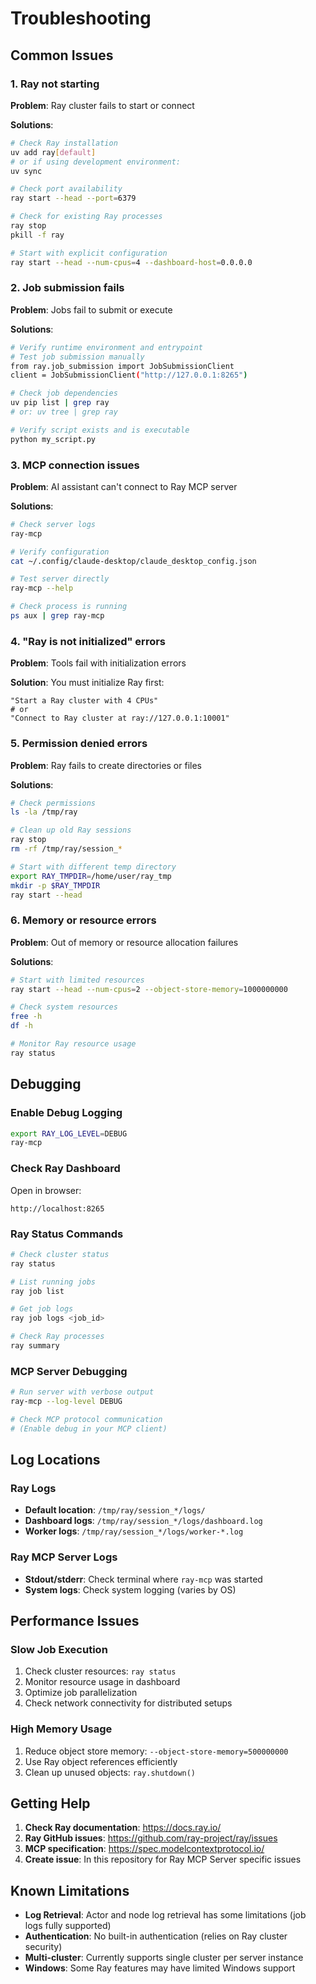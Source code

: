 # Troubleshooting

## Common Issues

### 1. Ray not starting
**Problem**: Ray cluster fails to start or connect

**Solutions**:
```bash
# Check Ray installation
uv add ray[default]
# or if using development environment:
uv sync

# Check port availability
ray start --head --port=6379

# Check for existing Ray processes
ray stop
pkill -f ray

# Start with explicit configuration
ray start --head --num-cpus=4 --dashboard-host=0.0.0.0
```

### 2. Job submission fails
**Problem**: Jobs fail to submit or execute

**Solutions**:
```bash
# Verify runtime environment and entrypoint
# Test job submission manually
from ray.job_submission import JobSubmissionClient
client = JobSubmissionClient("http://127.0.0.1:8265")

# Check job dependencies
uv pip list | grep ray
# or: uv tree | grep ray

# Verify script exists and is executable
python my_script.py
```

### 3. MCP connection issues
**Problem**: AI assistant can't connect to Ray MCP server

**Solutions**:
```bash
# Check server logs
ray-mcp

# Verify configuration
cat ~/.config/claude-desktop/claude_desktop_config.json

# Test server directly
ray-mcp --help

# Check process is running
ps aux | grep ray-mcp
```

### 4. "Ray is not initialized" errors
**Problem**: Tools fail with initialization errors

**Solution**:
You must initialize Ray first:
```
"Start a Ray cluster with 4 CPUs"
# or
"Connect to Ray cluster at ray://127.0.0.1:10001"
```

### 5. Permission denied errors
**Problem**: Ray fails to create directories or files

**Solutions**:
```bash
# Check permissions
ls -la /tmp/ray

# Clean up old Ray sessions
ray stop
rm -rf /tmp/ray/session_*

# Start with different temp directory
export RAY_TMPDIR=/home/user/ray_tmp
mkdir -p $RAY_TMPDIR
ray start --head
```

### 6. Memory or resource errors
**Problem**: Out of memory or resource allocation failures

**Solutions**:
```bash
# Start with limited resources
ray start --head --num-cpus=2 --object-store-memory=1000000000

# Check system resources
free -h
df -h

# Monitor Ray resource usage
ray status
```

## Debugging

### Enable Debug Logging
```bash
export RAY_LOG_LEVEL=DEBUG
ray-mcp
```

### Check Ray Dashboard
Open in browser:
```
http://localhost:8265
```

### Ray Status Commands
```bash
# Check cluster status
ray status

# List running jobs
ray job list

# Get job logs
ray job logs <job_id>

# Check Ray processes
ray summary
```

### MCP Server Debugging
```bash
# Run server with verbose output
ray-mcp --log-level DEBUG

# Check MCP protocol communication
# (Enable debug in your MCP client)
```

## Log Locations

### Ray Logs
- **Default location**: `/tmp/ray/session_*/logs/`
- **Dashboard logs**: `/tmp/ray/session_*/logs/dashboard.log`
- **Worker logs**: `/tmp/ray/session_*/logs/worker-*.log`

### Ray MCP Server Logs
- **Stdout/stderr**: Check terminal where `ray-mcp` was started
- **System logs**: Check system logging (varies by OS)

## Performance Issues

### Slow Job Execution
1. Check cluster resources: `ray status`
2. Monitor resource usage in dashboard
3. Optimize job parallelization
4. Check network connectivity for distributed setups

### High Memory Usage
1. Reduce object store memory: `--object-store-memory=500000000`
2. Use Ray object references efficiently
3. Clean up unused objects: `ray.shutdown()`

## Getting Help

1. **Check Ray documentation**: https://docs.ray.io/
2. **Ray GitHub issues**: https://github.com/ray-project/ray/issues
3. **MCP specification**: https://spec.modelcontextprotocol.io/
4. **Create issue**: In this repository for Ray MCP Server specific issues

## Known Limitations

- **Log Retrieval**: Actor and node log retrieval has some limitations (job logs fully supported)
- **Authentication**: No built-in authentication (relies on Ray cluster security)
- **Multi-cluster**: Currently supports single cluster per server instance
- **Windows**: Some Ray features may have limited Windows support 